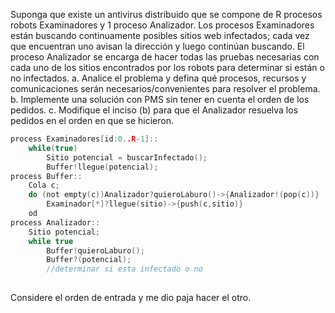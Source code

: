 Suponga que existe un antivirus distribuido que se compone de R procesos robots Examinadores y 1 proceso Analizador. Los procesos Examinadores están buscando continuamente posibles sitios web infectados; cada vez que encuentran uno avisan la dirección y luego continúan buscando. El proceso Analizador se encarga de hacer todas las pruebas necesarias con cada uno de los sitios encontrados por los robots para determinar si están o no infectados.
a. Analice el problema y defina qué procesos, recursos y comunicaciones serán necesarios/convenientes para resolver el problema.
b. Implemente una solución con PMS sin tener en cuenta el orden de los pedidos.
c. Modifique el inciso (b) para que el Analizador resuelva los pedidos en el orden en que se hicieron.
```c
process Examinadores[id:0..R-1]::
	while(true)
		Sitio potencial = buscarInfectado();
		Buffer!llegue(potencial);
process Buffer::
	Cola c;
	do (not empty(c))Analizador?quieroLaburo()->{Analizador!(pop(c))}
		Examinador[*]?llegue(sitio)->{push(c,sitio)}
	od
process Analizador::
	Sitio potencial;
	while true
		Buffer!quieroLaburo();
		Buffer?(potencial);
		//determinar si esta infectado o no 
		
```

Considere el orden de entrada y me dio paja hacer el otro.